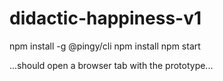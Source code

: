 # didactic-happiness-v1

  npm install -g @pingy/cli
  npm install
  npm start
  
...should open a browser tab with the prototype...
